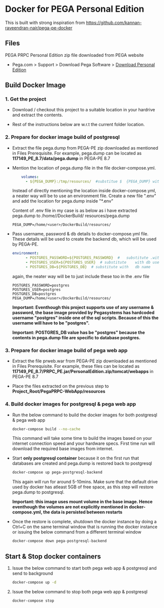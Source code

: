 # Docker for PEGA Personal Edition

This is built with strong inspiration from https://github.com/kannan-raveendran-nair/pega-pe-docker

## Files

PEGA PRPC Personal Edition zip file downloaded from PEGA website
  * Pega.com > Support > Download Pega Software > [Download Personal Edition](https://community1.pega.com/digital-delivery)


## Build Docker Image

### 1. Get the project

* Download / checkout this project to a suitable location in your hardrive and extract the contents. 

* Rest of the instructions below are w.r.t the current folder location.

### 2. Prepare for docker image build  of postgresql

* Extract the file pega.dump from PEGA-PE zip downloaded as mentioned in Files Prerequisite. For example, pega.dump can be located as **117149_PE_8.7/data/pega.dump** in PEGA-PE 8.7

* Mention the location of pega.dump file in the file docker-compose.yml.

    ```yml
        volumes:
          - ${PEGA_DUMP}:/tmp/resources/  #substitue $  {PEGA_DUMP} with directory holding pega.dump file
    ```
    Instead of directly mentioning the location inside  docker-compose.yml, a neater way will be to use an   environment file. 
    Create a new file ".env" and add the location for   pega.dump inside "*.env"


    Content of .env file in my case is as below as i have   extracted pega.dump to /home/<user>/DockerBuild/  resources/pega.dump
    ```env
    PEGA_DUMP=/home/<user>/DockerBuild/resources/
    ```

* Pass username, password & db details to   docker-compose.yml file. These details will be used to    create the backend db, which will be used by PEGA-PE. 

    ```yml
    environment:
          - POSTGRES_PASSWORD=${POSTGRES_PASSWORD}  #   substitute .with db password
          - POSTGRES_USER=${POSTGRES_USER}  # substitute    with db user
          - POSTGRES_DB=${POSTGRES_DB}  # substitute with   db name
    ```

    again, the neater way will be to just include these     too in the .env file
    ```env
    POSTGRES_PASSWORD=postgres
    POSTGRES_USER=postgres
    POSTGRES_DB=postgres
    PEGA_DUMP=/home/<user>/DockerBuild/resources/
    ```
    
    **Important: Eventhough this project supports use of    any username & password, the base image provided by    Pegasystems has hardcoded username "postgres" inside   one of the sql scripts. Because of this the username  will have to be "postgres".**
    
    **Important: POSTGRES_DB value has be "postgres" because    the contents in pega.dump file are specific to     database postgres.**


### 3. Prepare for docker image build  of pega web app

* Extract the file prweb.war from PEGA-PE zip downloaded as mentioned in Files Prerequisite. For example, these files can be located as **117149_PE_8.7/PRPC_PE.jar/PersonalEdition.zip/tomcat/webapps** in PEGA-PE 8.7

* Place the files extracted on the previous step to **Project_Root/PegaPRPC-WebApp/resources**

### 4. Build docker images for postgresql & pega web app

* Run the below command to build the docker images for both postgresql & pega web app

    ```bash
    docker-compose build --no-cache
    ```
    This command will take some time to build the images based on your internet connection speed and your hardware specs. First time run will download  the required base images from internet. 

* Start **only postgresql container** because it on     the first run that databases are created and pega.dump  is restored back to postgresql

    ```bash
    docker-compose up pega-postgresql-backend
    ```
    This again will run for around 5-10mins. Make sure  that the default drive used by docker has atleast 5GB    of free space, as this step will restore pega.dump to  postgresql. 

    **Important: this image uses mount volume in the base image. Hence eventhough the volumes are not explicitly mentioned in docker-compose.yml, the data is persisted between restarts**

* Once the restore is complete, shutdown the docker instance by doing a Ctrl+C on the same terminal window that is running the docker instance or issuing the below command from a different terminal window
    ```bash
    docker-compose down pega-postgresql-backend
    ```

## Start & Stop docker containers
1. Issue the below command to start both pega web app & postgresql and send to background
    ```bash
    docker-compose up -d
    ```
2. Issue the below command to stop both pega web app & postgresql
    ```bash
    docker-compose stop
    ```
